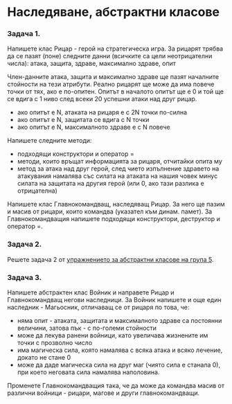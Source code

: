 # Наследяване, абстрактни класове

### Задача 1.

Напишете клас Рицар - герой на стратегическа игра.
За рицарят трябва да се пазят (поне) следните данни (всичките са цели неотрицателни числа):
атака, защита, здраве, максимално здраве, опит

Член-данните атака, защита и максимално здраве ще пазят началните стойности на тези атрибути.
Реално рицарят ще може да има повече точки от тях, ако е по-опитен.
Опитът в началото опитът ще е 0 и той ще се вдига с 1 ниво след всеки 20 успешни атаки над друг рицар.

- ако опитът е N, атаката на рицаря е с 2N точки по-силна
- ако опитът е N, защитата се вдига с N точки
- ако опитът е N, максималното здраве е с N повече

Напишете следните методи:

- подходящи конструктори и оператор =
- методи, които връщат информацията за рицаря, отчитайки опита му
- метод за атака над друг герой, след чието изпълнение здравето на атакувания намалява със силата на атаката на нашия човек минус силата на защитата на другия герой (или 0, ако тази разлика е отрицателна)

Напишете клас Главнокомандващ, наследяващ Рицар. За него ще пазим и масив от рицари, които командва (указател към динам. памет).
За Главнокомандващия напишете подходящи конструктори, деструктор и оператор =.

### Задача 2.

Решете задача 2 от [упражнението за абстрактни класове на група 5](https://github.com/stoimenoff/oop16-17/blob/master/week09/practicum/README.md).

### Задача 3.

Напишете абстрактен клас Войник и направете Рицар и Главнокомандващ негови наследници. За Войник напишете и още един наследник - Магьосник,
отличаващ се от рицаря по това, че:

- няма опит - атаката, защитата и максималното здраве са постоянни величини, затова пък - с по-големи стойности
- може да лекува ранени войници, като увеличава жизнените им точки с прозволно число
- има магическа сила, която намалява с всяка атака и всяко лечение, докато не стане 0
- може да даде магическа сила на друг маг (чиято сила е станала 0), при което неговата сила намалява наполовина.

Променете Главнокомандващия така, че да може да командва масив от различни войници - рицари, магове и други главнокомандващи.
